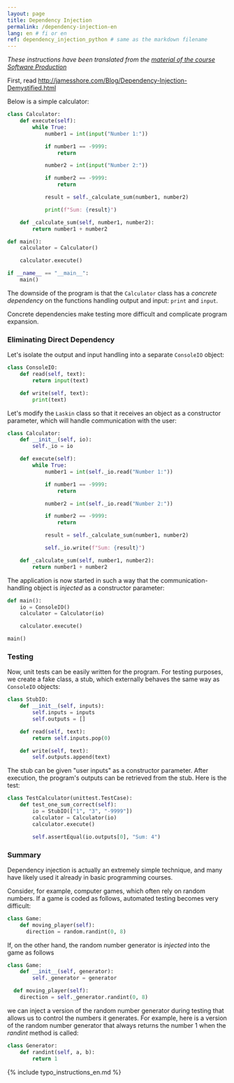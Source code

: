 ```yaml
---
layout: page
title: Dependency Injection
permalink: /dependency-injection-en
lang: en # fi or en
ref: dependency_injection_python # same as the markdown filename
---
```

_These instructions have been translated from the [material of the course Software Production](https://ohjelmistotuotanto-hy.github.io/riippuvuuksien_injektointi_python/)_

First, read <http://jamesshore.com/Blog/Dependency-Injection-Demystified.html>

Below is a simple calculator:

```python
class Calculator:
    def execute(self):
        while True:
            number1 = int(input("Number 1:"))

            if number1 == -9999:
                return

            number2 = int(input("Number 2:"))

            if number2 == -9999:
                return

            result = self._calculate_sum(number1, number2)

            print(f"Sum: {result}")

    def _calculate_sum(self, number1, number2):
        return number1 + number2

def main():
    calculator = Calculator()

    calculator.execute()

if __name__ == "__main__":
    main()
```
The downside of the program is that the <code>Calculator</code> class has a *concrete dependency* on the functions handling output and input: <code>print</code> and <code>input</code>.

Concrete dependencies make testing more difficult and complicate program expansion.
### Eliminating Direct Dependency
Let's isolate the output and input handling into a separate `ConsoleIO` object:
```python
class ConsoleIO:
    def read(self, text):
        return input(text)

    def write(self, text):
        print(text)
```
Let's modify the `Laskin` class so that it receives an object as a constructor parameter, which will handle communication with the user:
```python
class Calculator:
    def __init__(self, io):
        self._io = io

    def execute(self):
        while True:
            number1 = int(self._io.read("Number 1:"))

            if number1 == -9999:
                return

            number2 = int(self._io.read("Number 2:"))

            if number2 == -9999:
                return

            result = self._calculate_sum(number1, number2)

            self._io.write(f"Sum: {result}")

    def _calculate_sum(self, number1, number2):
        return number1 + number2

```
The application is now started in such a way that the communication-handling object is *injected* as a constructor parameter:
```python
def main():
    io = ConsoleIO()
    calculator = Calculator(io)

    calculator.execute()

main()
```
### Testing
Now, unit tests can be easily written for the program. For testing purposes, we create a fake class, a stub, which externally behaves the same way as `ConsoleIO` objects:
```python
class StubIO:
    def __init__(self, inputs):
        self.inputs = inputs
        self.outputs = []

    def read(self, text):
        return self.inputs.pop(0)

    def write(self, text):
        self.outputs.append(text)
```
The stub can be given "user inputs" as a constructor parameter. After execution, the program's outputs can be retrieved from the stub.
Here is the test:
```python
class TestCalculator(unittest.TestCase):
    def test_one_sum_correct(self):
        io = StubIO(["1", "3", "-9999"])
        calculator = Calculator(io)
        calculator.execute()

        self.assertEqual(io.outputs[0], "Sum: 4")
```
### Summary
Dependency injection is actually an extremely simple technique, and many have likely used it already in basic programming courses.

Consider, for example, computer games, which often rely on random numbers. If a game is coded as follows, automated testing becomes very difficult:
```python
class Game: 
    def moving_player(self):
      direction = random.randint(0, 8)
```
If, on the other hand, the random number generator is _injected_ into the game as follows
```python
class Game: 
    def __init__(self, generator):
        self._generator = generator

  def moving_player(self):
    direction = self._generator.randint(0, 8)
```
we can inject a version of the random number generator during testing that allows us to control the numbers it generates. For example, here is a version of the random number generator that always returns the number 1 when the _randint_ method is called:
```python
class Generator:
    def randint(self, a, b):
        return 1
```

{% include typo_instructions_en.md %}
